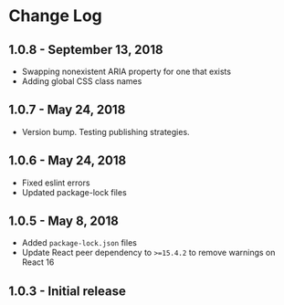 # Change Log

## 1.0.8 - September 13, 2018

- Swapping nonexistent ARIA property for one that exists
- Adding global CSS class names

## 1.0.7 - May 24, 2018

- Version bump. Testing publishing strategies.

## 1.0.6 - May 24, 2018

- Fixed eslint errors
- Updated package-lock files

## 1.0.5 - May 8, 2018

- Added `package-lock.json` files
- Update React peer dependency to `>=15.4.2` to remove warnings on React 16

## 1.0.3 - Initial release
